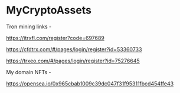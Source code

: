 # MyCryptoAssets
Tron mining links -

https://itrxfl.com/register?code=697689

https://cfdtrx.com/#/pages/login/register?id=53360733

https://trxeo.com/#/pages/login/register?id=75276645

My domain NFTs -

https://opensea.io/0x965cbab1009c39dc047f31f95311fbcd454ffe43

